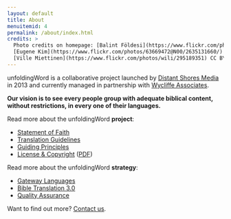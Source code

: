 ```yaml
---
layout: default
title: About
menuitemid: 4
permalink: /about/index.html
credits: >
  Photo credits on homepage: [Balint Földesi](https://www.flickr.com/photos/109187123@N04/11753707934/) CC BY,
  [Eugene Kim](https://www.flickr.com/photos/63669472@N00/2635131660/) CC BY,
  [Ville Miettinen](https://www.flickr.com/photos/wili/295189351) CC BY
---
```


unfoldingWord is a collaborative project launched by [Distant Shores Media](http://distantshores.org/ "Distant Shores Media")
in 2013 and currently managed in partnership with [Wycliffe Associates](http://wycliffeassociates.org/ "Wycliffe Associates").

**Our vision is to see every people group with adequate biblical content, without restrictions, in every one of their languages.**

Read more about the unfoldingWord **project**:

-   [Statement of Faith](/faith)
-   [Translation Guidelines](/guidelines)
-   [Guiding Principles](/principles)
-   [License & Copyright](/license) ([PDF](/assets/docs/unfoldingWord-Guidelines-License.pdf))


Read more about the unfoldingWord **strategy**:

-   [Gateway Languages](/gateway)
-   [Bible Translation 3.0](/translation)
-   [Quality Assurance](/quality)

Want to find out more? [Contact us](https://unfoldingword.org/contact).
